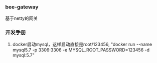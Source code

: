 ### bee-gateway

基于netty的网关

### 开发手册
1. docker启动mysql，这样启动直接是root/123456, "docker run --name mysql5.7 -p 3306:3306 -e MYSQL_ROOT_PASSWORD=123456 -d mysql:5.7"